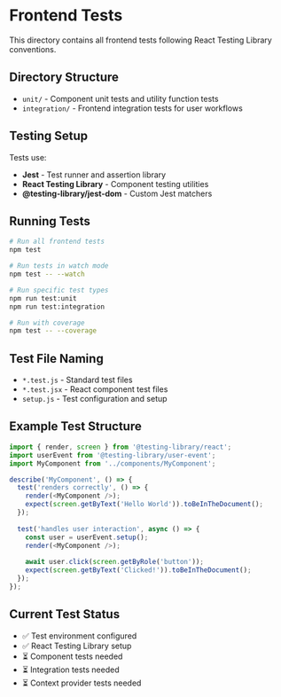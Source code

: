 # Frontend Tests

This directory contains all frontend tests following React Testing Library conventions.

## Directory Structure

- `unit/` - Component unit tests and utility function tests
- `integration/` - Frontend integration tests for user workflows

## Testing Setup

Tests use:
- **Jest** - Test runner and assertion library
- **React Testing Library** - Component testing utilities
- **@testing-library/jest-dom** - Custom Jest matchers

## Running Tests

```bash
# Run all frontend tests
npm test

# Run tests in watch mode
npm test -- --watch

# Run specific test types
npm run test:unit
npm run test:integration

# Run with coverage
npm test -- --coverage
```

## Test File Naming

- `*.test.js` - Standard test files
- `*.test.jsx` - React component test files
- `setup.js` - Test configuration and setup

## Example Test Structure

```javascript
import { render, screen } from '@testing-library/react';
import userEvent from '@testing-library/user-event';
import MyComponent from '../components/MyComponent';

describe('MyComponent', () => {
  test('renders correctly', () => {
    render(<MyComponent />);
    expect(screen.getByText('Hello World')).toBeInTheDocument();
  });
  
  test('handles user interaction', async () => {
    const user = userEvent.setup();
    render(<MyComponent />);
    
    await user.click(screen.getByRole('button'));
    expect(screen.getByText('Clicked!')).toBeInTheDocument();
  });
});
```

## Current Test Status

- ✅ Test environment configured
- ✅ React Testing Library setup
- ⏳ Component tests needed
- ⏳ Integration tests needed
- ⏳ Context provider tests needed
